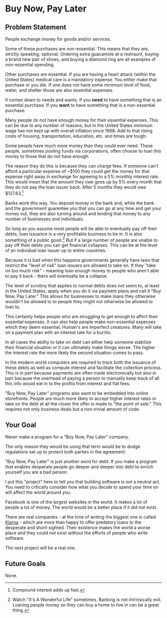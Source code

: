 # Buy Now, Pay Later

## Problem Statement

People exchange money for goods and/or services.

Some of these purchases are non-essential. This means that they are,
strictly speaking, optional. Ordering extra guacamole at a restraunt,
buying a brand new pair of shoes, and buying a diamond ring are all
examples of non-essential spending.

Other purchases are essential. If you are having a heart attack (within
the United States) medical care is a mandatory expense. You either make that
purchase or you die. If one does not have some minimum level of food, water, and shelter
those are also essential expenses.

It comes down to needs and wants. If you **need** to have something that is an essential purchase.
If you **want** to have something that is a non-essential purchase.

Many people do not have enough money for their essential expenses.
This can be due to any number of reasons, but in the United States minimum wage has
not kept up with overall inflation since 1968. Add to that rising costs of housing,
transportation, education, etc. and times are tough.

Some people have much more money than they could ever need. These people,
sometimes pooling funds via corporations, often choose to loan this money
to those that do not have enough.

The reason they do this is because they can charge fees. If someone can't afford
a particular expense of ~$100 they could get the money for that expense right away in exchange for agreeing
to a 5% monthly interest rate. This would mean that the amount they owe goes up by 5% every month that they
do not pay the loan issuer back. After 5 months they would owe $127.63.[^compound]

Banks work this way. You deposit money in the bank and, while the bank and the government
guarentee you that you can go at any time and get your money out, they are also turning around
and lending that money to any number of businesses and individuals.

So long as you assume most people will be able to eventually pay off their debts, loan issuance
is a very profitable business to be in. It is also something of a public good.[^christmas] But if a large number of people are unable to pay off their debts
you can get financial collapses. This can be at the level of an individual loan issuer up to entire countries.

Because it is bad when this happens governments generally have laws that restrict the "level of risk"
loan issuers are allowed to take on. If they "take on too much risk" - meaning loan enough money
to people who aren't able to pay it back - there will eventually be a collapse.

The level of scrutiny that applies to normal debts does not seem to, at least in the United States,
apply when you do it via payment plans and call it "Buy Now, Pay Later." This allows for businesses
to make loans they otherwise wouldn't be allowed to to people they might not otherwise be allowed to loan to.

This certainly helps people who are struggling to get enough to affort their essential expenses.
It can also help people make non-essential expenses which they deem essential. Human's are imperfect
creatures. Many will take on a payment plan with an interest rate for a burrito.

In all cases the ability to take on debt can either help someone stabilize their financial situation
or it can ultimately make things worse. The higher the interest rate the more likely the second situation
comes to pass.

In the modern world computers are required to track both the issuance of these debts as
well as compute interest and facilitate the collection process. This is in part because payments
are often made electronically but also in part because the overhead of paying a person
to manually keep track of all this info would eat in to the profits from interest and flat fees.

"Buy Now, Pay Later" programs also want to be embedded into online storefronts. People are much more likely
to accept higher interest rates or take on the debt at all the closer the offer is made to "the point of sale." This requires not only business deals but a non-trivial amount of code.

## Your Goal

Never make a program for a "Buy Now, Pay Later" company.

The only reason they would be using that term would be to dodge regulations
set up to protect both parties in the agreement.

"Buy Now, Pay Later" is just another word for debt. If you make a program that
enables desperate people go deeper and deeper into debt to enrich yourself
you are a bad person.

I put this "project" here to tell you that building software is not
a neutral act. You need to critically consider how what you decide to spend
your time on will affect the world around you.

Facebook is one of the largest websites in the world. It makes a lot of
people a lot of money. The world would be a better place
if it did not exist.

There are real companies - at the time of writing the biggest one is called [Klarna](https://klarna.com/) -
which are more than happy to offer predatory loans to the desperate and short-sighted. Their existence makes the
world a worse place and they could not exist without the efforts of people who write software.

The next project will be a real one.

## Future Goals

None.

[^compound]: Compound interest adds up fast.

[^christmas]: Watch "It's A Wonderful Life" sometimes. Banking is not intrinsically evil. Loaning people
money so they can buy a home to live in can be a great thing.